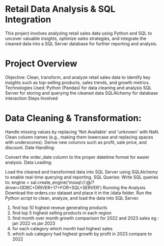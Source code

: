 # Retail Data Analysis & SQL Integration
This project involves analyzing retail sales data using Python and SQL to uncover valuable insights, optimize sales strategies, and integrate the cleaned data into a SQL Server database for further reporting and analysis.

# Project Overview
Objective: Clean, transform, and analyze retail sales data to identify key insights such as top-selling products, sales trends, and growth metrics.
Technologies Used:
Python (Pandas) for data cleaning and analysis
SQL Server for storing and querying the cleaned data
SQLAlchemy for database interaction
Steps Involved
# Data Cleaning & Transformation:

Handle missing values by replacing 'Not Available' and 'unknown' with NaN.
Clean column names (e.g., making them lowercase and replacing spaces with underscores).
Derive new columns such as profit, sale price, and discount.
Date Handling:

Convert the order_date column to the proper datetime format for easier analysis.
Data Loading:

Load the cleaned and transformed data into SQL Server using SQLAlchemy to enable real-time querying and reporting.
SQL Queries:
Write SQL queries to:
engine = sal.create_engine('mssql://<username>:<password>@<server>/<database>?driver=ODBC+DRIVER+17+FOR+SQL+SERVER')
Running the Analysis
Download the orders.csv dataset and place it in the /data folder.
Run the Python script to clean, analyze, and load the data into SQL Server.

1. find top 10 highest reveue generating products
2. find top 5 highest selling products in each region
3. find month over month growth comparison for 2022 and 2023 sales eg : jan 2022 vs jan 2023
4. for each category which month had highest sales
5. which sub category had highest growth by profit in 2023 compare to 2022
